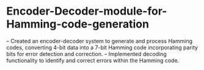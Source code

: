 # Encoder-Decoder-module-for-Hamming-code-generation
– Created an encoder-decoder system to generate and process Hamming codes, converting 4-bit data into a 7-bit
Hamming code incorporating parity bits for error detection and correction.
– Implemented decoding functionality to identify and correct errors within the Hamming code.
